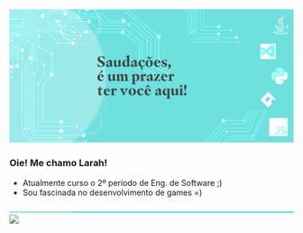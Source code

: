<img src="read/saudacoes.png">

### Oie! Me chamo Larah!
-  Atualmente curso o 2º período de Eng. de Software ;)
-  Sou fascinada no desenvolvimento de games =)

<img src="read/faixa.png">

<div>
  <a href="https://instagram.com/laah_nanes" target="_blank"><img src="https://img.shields.io/badge/-Instagram-%23E4405F?style=for-the-badge&logo=instagram&logoColor=white" target="_blank"></a>
</div>
